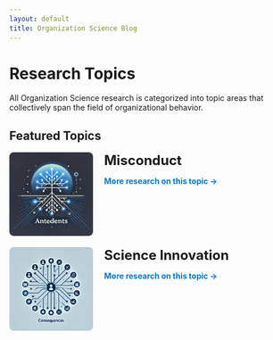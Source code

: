 ```yaml
---
layout: default
title: Organization Science Blog
---
```


# Research Topics

All Organization Science research is categorized into topic areas that collectively span the field of organizational behavior.

## Featured Topics

<section class="featured-topics">
  <!-- Misconduct Section -->
  <div class="topic" style="display: flex; align-items: flex-start; margin-bottom: 20px;">
    <img src="assets/images/misconduct.jpg" alt="Misconduct" style="flex: 0 0 150px; max-width: 150px; height: auto; margin-right: 20px; border-radius: 8px;">
    <div class="topic-content">
      <h2 style="margin: 0; font-size: 1.5rem;">Misconduct</h2>
      <ul id="misconduct-top5" style="padding-left: 20px;">
        <!-- Top 5 rows will be dynamically injected here -->
      </ul>
      <a href="/topics/misconduct.html" class="more-link" style="font-weight: bold; color: #007acc; text-decoration: none; margin-top: 10px; display: block;">More research on this topic →</a>
    </div>
  </div>

  <!-- Science Innovation Section -->
  <div class="topic" style="display: flex; align-items: flex-start; margin-bottom: 20px;">
    <img src="assets/images/science_innovation.jpg" alt="Science Innovation" style="flex: 0 0 150px; max-width: 150px; height: auto; margin-right: 20px; border-radius: 8px;">
    <div class="topic-content">
      <h2 style="margin: 0; font-size: 1.5rem;">Science Innovation</h2>
      <ul id="science_innovation-top5" style="padding-left: 20px;">
        <!-- Top 5 rows will be dynamically injected here -->
      </ul>
      <a href="/topics/science_innovation.html" class="more-link" style="font-weight: bold; color: #007acc; text-decoration: none; margin-top: 10px; display: block;">More research on this topic →</a>
    </div>
  </div>
</section>

<script>
  document.addEventListener("DOMContentLoaded", function () {
    // Function to fetch and inject the top 5 rows
    function fetchTop5Rows(url, targetListId) {
      fetch(url)
        .then((response) => response.text())
        .then((html) => {
          const parser = new DOMParser();
          const doc = parser.parseFromString(html, "text/html");
          const table = doc.querySelector("#researchTable tbody");
          const rows = table.querySelectorAll("tr");
          const targetList = document.getElementById(targetListId);

          for (let i = 0; i < Math.min(5, rows.length); i++) {
            const cells = rows[i].querySelectorAll("td");
            const category = cells[0].textContent.trim(); // Category
            const author = cells[2].textContent.trim(); // Author
            const title = cells[3].textContent.trim(); // Title

            // Create a list item and link it to the specific row
            const listItem = document.createElement("li");
            listItem.innerHTML = `
              <a href="${url}#row-${i + 1}" target="_self" style="text-decoration: none; color: #007acc;">
                <strong>${category} - ${author}:</strong> ${title}
              </a>
            `;
            targetList.appendChild(listItem);
          }
        })
        .catch((error) => console.error(`Error fetching data from ${url}:`, error));
    }

    // Fetch top 5 rows for Misconduct
    fetchTop5Rows("/topics/misconduct.html", "misconduct-top5");

    // Fetch top 5 rows for Science Innovation
    fetchTop5Rows("/topics/science_innovation.html", "science_innovation-top5");
  });
</script>
